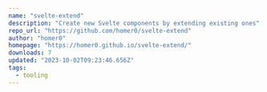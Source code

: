 ```yaml
---
name: "svelte-extend"
description: "Create new Svelte components by extending existing ones"
repo_url: "https://github.com/homer0/svelte-extend"
author: "homer0"
homepage: "https://homer0.github.io/svelte-extend/"
downloads: 7
updated: "2023-10-02T09:23:46.656Z"
tags: 
  - tooling
---
```

